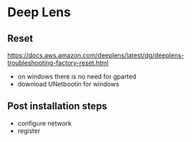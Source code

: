 # Deep Lens 

## Reset 
https://docs.aws.amazon.com/deeplens/latest/dg/deeplens-troubleshooting-factory-reset.html
- on windows there is no need for gparted 
- download UNetbootin for windows 


## Post installation steps
- configure network 
- register 
